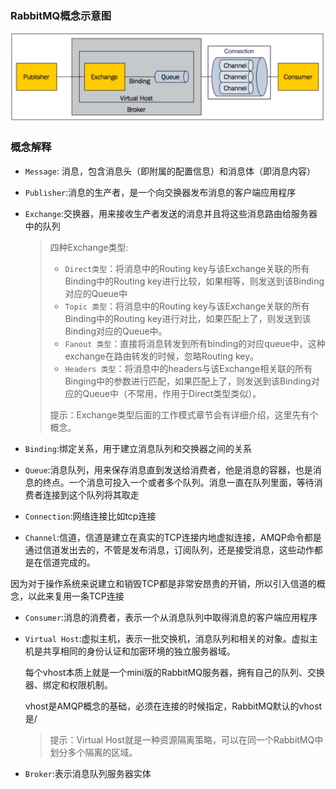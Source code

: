 ### RabbitMQ概念示意图

![img](./img/1-1.png)

### 概念解释

- `Message`: 消息，包含消息头（即附属的配置信息）和消息体（即消息内容）

- `Publisher`:消息的生产者，是一个向交换器发布消息的客户端应用程序

- `Exchange`:交换器，用来接收生产者发送的消息并且将这些消息路由给服务器中的队列
    > 四种Exchange类型:
    > - `Direct类型`：将消息中的Routing key与该Exchange关联的所有Binding中的Routing key进行比较，如果相等，则发送到该Binding对应的Queue中
    > - `Topic 类型`：将消息中的Routing key与该Exchange关联的所有Binding中的Routing key进行对比，如果匹配上了，则发送到该Binding对应的Queue中。
    > - `Fanout 类型`：直接将消息转发到所有binding的对应queue中，这种exchange在路由转发的时候，忽略Routing key。
    > - `Headers 类型`：将消息中的headers与该Exchange相关联的所有Binging中的参数进行匹配，如果匹配上了，则发送到该Binding对应的Queue中（不常用，作用于Direct类型类似）。
    >
    > 提示：Exchange类型后面的工作模式章节会有详细介绍，这里先有个概念。

- `Binding`:绑定关系，用于建立消息队列和交换器之间的关系

- `Queue`:消息队列，用来保存消息直到发送给消费者，他是消息的容器，也是消息的终点。一个消息可投入一个或者多个队列。消息一直在队列里面，等待消费者连接到这个队列将其取走

- `Connection`:网络连接比如tcp连接

- `Channel`:信道，信道是建立在真实的TCP连接内地虚拟连接，AMQP命令都是通过信道发出去的，不管是发布消息，订阅队列，还是接受消息，这些动作都是在信道完成的。

因为对于操作系统来说建立和销毁TCP都是非常安昂贵的开销，所以引入信道的概念，以此来复用一条TCP连接

- `Consumer`:消息的消费者，表示一个从消息队列中取得消息的客户端应用程序

- `Virtual Host`:虚拟主机，表示一批交换机，消息队列和相关的对象。虚拟主机是共享相同的身份认证和加密环境的独立服务器域。

    每个vhost本质上就是一个mini版的RabbitMQ服务器，拥有自己的队列、交换器、绑定和权限机制。

    vhost是AMQP概念的基础，必须在连接的时候指定，RabbitMQ默认的vhost是/

    > 提示：Virtual Host就是一种资源隔离策略，可以在同一个RabbitMQ中划分多个隔离的区域。

- `Broker`:表示消息队列服务器实体